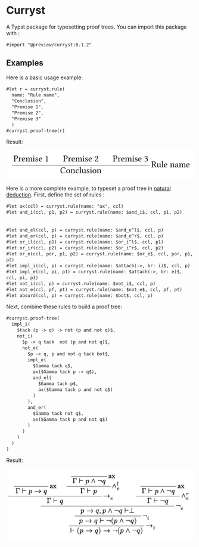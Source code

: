 # Curryst

A Typst package for typesetting proof trees. You can import this package with :

```typst
#import "@preview/curryst:0.1.2"
```

## Examples

Here is a basic usage example:

```typst
#let r = curryst.rule(
  name: "Rule name", 
  "Conclusion", 
  "Premise 1",
  "Premise 2",
  "Premise 3"
  )
#curryst.proof-tree(r)
```

Result:

![basic_example](examples/basic_example.png)

Here is a more complete example, to typeset a proof tree in [natural deduction](https://en.wikipedia.org/wiki/Natural_deduction). First, define the set of rules :

```typst
#let ax(ccl) = curryst.rule(name: "ax", ccl)
#let and_i(ccl, p1, p2) = curryst.rule(name: $and_i$, ccl, p1, p2)


#let and_el(ccl, p) = curryst.rule(name: $and_e^l$, ccl, p)
#let and_er(ccl, p) = curryst.rule(name: $and_e^r$, ccl, p)
#let or_il(ccl, p1) = curryst.rule(name: $or_i^l$, ccl, p1)
#let or_ir(ccl, p2) = curryst.rule(name: $or_i^r$, ccl, p2)
#let or_e(ccl, por, p1, p2) = curryst.rule(name: $or_e$, ccl, por, p1, p2)
#let impl_i(ccl, p) = curryst.rule(name: $attach(->, br: i)$, ccl, p)
#let impl_e(ccl, pi, p1) = curryst.rule(name: $attach(->, br: e)$, ccl, pi, p1)
#let not_i(ccl, p) = curryst.rule(name: $not_i$, ccl, p)
#let not_e(ccl, pf, pt) = curryst.rule(name: $not_e$, ccl, pf, pt)
#let absurd(ccl, p) = curryst.rule(name: $bot$, ccl, p)
```

Next, combine these rules to build a proof tree:

```typst
#curryst.proof-tree(
  impl_i(
    $tack (p -> q) -> not (p and not q)$,
    not_i(
      $p -> q tack  not (p and not q)$,
      not_e(
        $p -> q, p and not q tack bot$,
        impl_e(
          $Gamma tack q$,
          ax($Gamma tack p -> q$),
          and_el(
            $Gamma tack p$,
            ax($Gamma tack p and not q$)
          )
        ),
        and_er(
          $Gamma tack not q$,
          ax($Gamma tack p and not q$)
        )
      )
    )
  )
)
```

Result:

![wikipedia_example](examples/wikipedia_example.png)